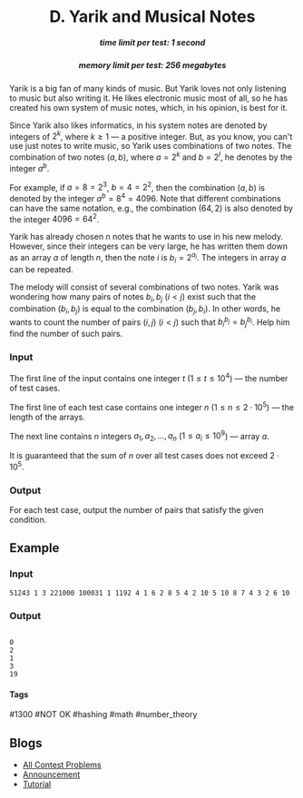 <h1 style='text-align: center;'> D. Yarik and Musical Notes</h1>

<h5 style='text-align: center;'>time limit per test: 1 second</h5>
<h5 style='text-align: center;'>memory limit per test: 256 megabytes</h5>

Yarik is a big fan of many kinds of music. But Yarik loves not only listening to music but also writing it. He likes electronic music most of all, so he has created his own system of music notes, which, in his opinion, is best for it.

Since Yarik also likes informatics, in his system notes are denoted by integers of $2^k$, where $k \ge 1$ — a positive integer. But, as you know, you can't use just notes to write music, so Yarik uses combinations of two notes. The combination of two notes $(a, b)$, where $a = 2^k$ and $b = 2^l$, he denotes by the integer $a^b$.

For example, if $a = 8 = 2^3$, $b = 4 = 2^2$, then the combination $(a, b)$ is denoted by the integer $a^b = 8^4 = 4096$. Note that different combinations can have the same notation, e.g., the combination $(64, 2)$ is also denoted by the integer $4096 = 64^2$.

Yarik has already chosen $n$ notes that he wants to use in his new melody. However, since their integers can be very large, he has written them down as an array $a$ of length $n$, then the note $i$ is $b_i = 2^{a_i}$. The integers in array $a$ can be repeated.

The melody will consist of several combinations of two notes. Yarik was wondering how many pairs of notes $b_i, b_j$ $(i < j)$ exist such that the combination $(b_i, b_j)$ is equal to the combination $(b_j, b_i)$. In other words, he wants to count the number of pairs $(i, j)$ $(i < j)$ such that $b_i^{b_j} = b_j^{b_i}$. Help him find the number of such pairs.

### Input

The first line of the input contains one integer $t$ ($1 \le t \le 10^4$) — the number of test cases.

The first line of each test case contains one integer $n$ ($1 \leq n \leq 2 \cdot 10^5$) — the length of the arrays.

The next line contains $n$ integers $a_1, a_2, \dots, a_n$ ($1 \leq a_i \leq 10^9$) — array $a$.

It is guaranteed that the sum of $n$ over all test cases does not exceed $2 \cdot 10^5$.

### Output

For each test case, output the number of pairs that satisfy the given condition.

## Example

### Input


```text
51243 1 3 221000 100031 1 1192 4 1 6 2 8 5 4 2 10 5 10 8 7 4 3 2 6 10
```
### Output

```text

0
2
1
3
19

```


#### Tags 

#1300 #NOT OK #hashing #math #number_theory 

## Blogs
- [All Contest Problems](../Codeforces_Round_909_(Div._3).md)
- [Announcement](../blogs/Announcement.md)
- [Tutorial](../blogs/Tutorial.md)
